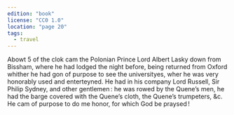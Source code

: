```yaml
---
edition: "book"
license: "CC0 1.0"
location: "page 20"
tags:
  - travel
---
```

Abowt 5 of the clok cam
the Polonian Prince Lord Albert Lasky down from Bissham,
where he had lodged the night before, being returned from Oxford
whither he had gon of purpose to see the universityes, wher he
was very honorably used and enterteyned. He had in his
company Lord Russell, Sir Philip Sydney, and other gentlemen : he
was rowed by the Quene’s men, he had the barge covered with
the Quene’s cloth, the Quene’s trumpeters, &c. He cam of purpose
to do me honor, for which God be praysed !
